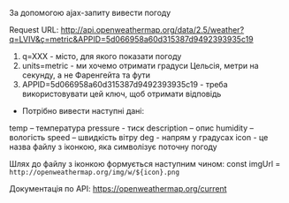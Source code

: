 За допомогою ajax-запиту вивести погоду

Request URL: http://api.openweathermap.org/data/2.5/weather?q=LVIV&ç=metric&APPID=5d066958a60d315387d9492393935c19

1. q=XXX - місто, для якого показати погоду
2. units=metric - ми хочемо отримати градуси Цельсія, метри на секунду, а не Фаренгейта та фути
3. APPID=5d066958a60d315387d9492393935c19 - треба використовувати цей ключ, щоб отримати відповідь

- Потрібно вивести наступні дані:

temp – температура
pressure - тиск
description – опис
humidity – вологість
speed – швидкість вітру
deg - напрям у градусах
icon - це назва файлу з іконкою, яка символізує поточну погоду

Шлях до файлу з іконкою формується наступним чином:
const imgUrl = `http://openweathermap.org/img/w/${icon}.png`

Документація по API:
https://openweathermap.org/current
